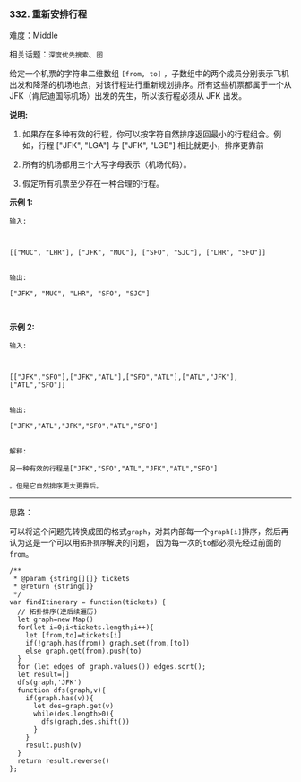 ### 332. 重新安排行程

难度：Middle

相关话题：`深度优先搜索`、`图`

给定一个机票的字符串二维数组  `[from, to]` ，子数组中的两个成员分别表示飞机出发和降落的机场地点，对该行程进行重新规划排序。所有这些机票都属于一个从JFK（肯尼迪国际机场）出发的先生，所以该行程必须从 JFK 出发。



**说明:** 




1. 如果存在多种有效的行程，你可以按字符自然排序返回最小的行程组合。例如，行程 ["JFK", "LGA"] 与 ["JFK", "LGB"] 相比就更小，排序更靠前

2. 所有的机场都用三个大写字母表示（机场代码）。

3. 假定所有机票至少存在一种合理的行程。





**示例 1:** 





```
输入:



[["MUC", "LHR"], ["JFK", "MUC"], ["SFO", "SJC"], ["LHR", "SFO"]]


输出:

["JFK", "MUC", "LHR", "SFO", "SJC"]



```


**示例 2:** 





```
输入:



[["JFK","SFO"],["JFK","ATL"],["SFO","ATL"],["ATL","JFK"],["ATL","SFO"]]


输出:

["JFK","ATL","JFK","SFO","ATL","SFO"]


解释:

另一种有效的行程是["JFK","SFO","ATL","JFK","ATL","SFO"]

。但是它自然排序更大更靠后。
```



-----

思路：

可以将这个问题先转换成图的格式`graph`，对其内部每一个`graph[i]`排序，然后再认为这是一个可以用`拓扑排序`解决的问题，
因为每一次的`to`都必须先经过前面的`from`。


```
/**
 * @param {string[][]} tickets
 * @return {string[]}
 */
var findItinerary = function(tickets) {
  // 拓扑排序(逆后续遍历)
  let graph=new Map()
  for(let i=0;i<tickets.length;i++){
    let [from,to]=tickets[i]
    if(!graph.has(from)) graph.set(from,[to])
    else graph.get(from).push(to)
  }
  for (let edges of graph.values()) edges.sort();
  let result=[]
  dfs(graph,'JFK')
  function dfs(graph,v){
    if(graph.has(v)){
      let des=graph.get(v)
      while(des.length>0){
        dfs(graph,des.shift())
      }
    }
    result.push(v)  
  }
  return result.reverse()
};



```

